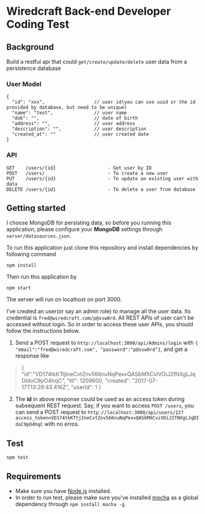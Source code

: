 # Wiredcraft Back-end Developer Coding Test


## Background

Build a restful api that could `get/create/update/delete` user data from a persistence database

### User Model

```
{
  "id": "xxx",                  // user id(you can use uuid or the id provided by database, but need to be unique)
  "name": "test",               // user name
  "dob": "",                    // date of birth
  "address": "",                // user address
  "description": "",            // user description
  "created_at": ""              // user created date
}
```

### API

```
GET    /users/{id}                   - Get user by ID
POST   /users/                       - To create a new user
PUT    /users/{id}                   - To update an existing user with data
DELETE /users/{id}                   - To delete a user from database
```

## Getting started

I choose MongoDB for persisting data, so before you running this application, please configure your **MongoDB** settings through `server/datasources.json`.

To run this application just clone this repository and install dependencies by following command
```
npm install
```
Then run this application by
```
npm start
```
The server will run on localhost on port 3000.

I've created an user(or say an admin role) to manage all the user data. Its credential is `fred@wiredcraft.com/p@ssw0rd`. All REST APIs of user can't be accessed without login. So in order to access these user APIs, you should follow the instructions below.

 1. Send a POST request to `http://localhost:3000/api/Admins/login` with `{ "email":"fred@wiredcraft.com", "password":"p@ssw0rd"}`, and get a response like

  >{
  > "id":"VD174tkKTtjIneCvtZnv566nuNqPexvQASbMXCviVOiJ2fNXgLJqDIdoC9pO4hqC",
  > "ttl": 1209600,
  > "created": "2017-07-17T13:29:43.416Z",
  > "userId": 1
  > }

 2. The **id** in above response could be used as an access token during subsequent REST request. Say, if you want to access `POST /users`, you can send a POST request to `http://localhost:3000/api/users/12?access_token=VD174tkKTtjIneCvtZnv566nuNqPexvQASbMXCviVOiJ2fNXgLJqDIdoC9pO4hqC` with no erros.

## Test
```
npm test
```


## Requirements

- Make sure you have [Node.js](https://nodejs.org/en/) installed.
- In order to run test, please make sure you've installed [mocha](https://mochajs.org/) as a global dependency through `npm install mocha -g`.
